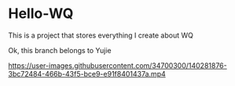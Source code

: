 # Hello-WQ
This is a project that stores everything I create about WQ 

Ok, this branch belongs to Yujie



https://user-images.githubusercontent.com/34700300/140281876-3bc72484-466b-43f5-bce9-e91f8401437a.mp4


